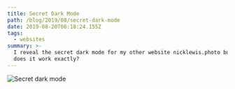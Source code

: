 ```yaml
---
title: Secret Dark Mode
path: /blog/2019/08/secret-dark-mode
date: 2019-08-20T06:18:24.155Z
tags:
  - websites
summary: >-
  I reveal the secret dark mode for my other website nicklewis.photo but how
  does it work exactly?
---
```

![Secret dark mode](/images/uploads/screenshot-2019-08-20-at-07.16.13.png "Secret dark mode")

